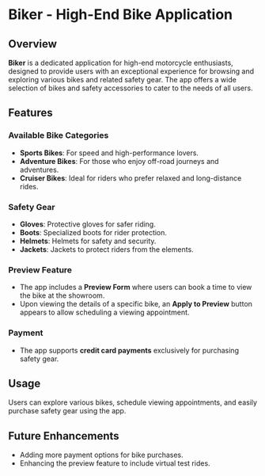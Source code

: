 
# **Biker - High-End Bike Application**

## **Overview**
**Biker** is a dedicated application for high-end motorcycle enthusiasts, designed to provide users with an exceptional experience for browsing and exploring various bikes and related safety gear. The app offers a wide selection of bikes and safety accessories to cater to the needs of all users.

## **Features**

### **Available Bike Categories**
- **Sports Bikes**: For speed and high-performance lovers.
- **Adventure Bikes**: For those who enjoy off-road journeys and adventures.
- **Cruiser Bikes**: Ideal for riders who prefer relaxed and long-distance rides.

### **Safety Gear**
- **Gloves**: Protective gloves for safer riding.
- **Boots**: Specialized boots for rider protection.
- **Helmets**: Helmets for safety and security.
- **Jackets**: Jackets to protect riders from the elements.

### **Preview Feature**
- The app includes a **Preview Form** where users can book a time to view the bike at the showroom.
- Upon viewing the details of a specific bike, an **Apply to Preview** button appears to allow scheduling a viewing appointment.

### **Payment**
- The app supports **credit card payments** exclusively for purchasing safety gear.

## **Usage**
Users can explore various bikes, schedule viewing appointments, and easily purchase safety gear using the app.

## **Future Enhancements**
- Adding more payment options for bike purchases.
- Enhancing the preview feature to include virtual test rides.
